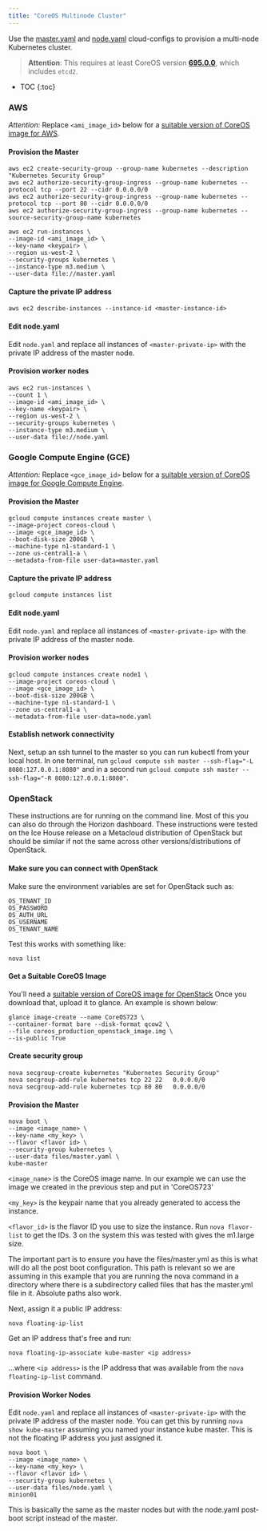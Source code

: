 ```yaml
---
title: "CoreOS Multinode Cluster"
---
```

Use the [master.yaml](/{{page.version}}/docs/getting-started-guides/coreos/cloud-configs/master.yaml) and [node.yaml](/{{page.version}}/docs/getting-started-guides/coreos/cloud-configs/node.yaml) cloud-configs to provision a multi-node Kubernetes cluster.

> **Attention**: This requires at least CoreOS version **[695.0.0][coreos695]**, which includes `etcd2`.

[coreos695]: https://coreos.com/releases/#695.0.0

* TOC
{:toc}

### AWS

*Attention:* Replace `<ami_image_id>` below for a [suitable version of CoreOS image for AWS](https://coreos.com/docs/running-coreos/cloud-providers/ec2/).

#### Provision the Master

```shell
aws ec2 create-security-group --group-name kubernetes --description "Kubernetes Security Group"
aws ec2 authorize-security-group-ingress --group-name kubernetes --protocol tcp --port 22 --cidr 0.0.0.0/0
aws ec2 authorize-security-group-ingress --group-name kubernetes --protocol tcp --port 80 --cidr 0.0.0.0/0
aws ec2 authorize-security-group-ingress --group-name kubernetes --source-security-group-name kubernetes
```

```shell
aws ec2 run-instances \
--image-id <ami_image_id> \
--key-name <keypair> \
--region us-west-2 \
--security-groups kubernetes \
--instance-type m3.medium \
--user-data file://master.yaml
```

#### Capture the private IP address

```shell
aws ec2 describe-instances --instance-id <master-instance-id>
```

#### Edit node.yaml

Edit `node.yaml` and replace all instances of `<master-private-ip>` with the private IP address of the master node.

#### Provision worker nodes

```shell
aws ec2 run-instances \
--count 1 \
--image-id <ami_image_id> \
--key-name <keypair> \
--region us-west-2 \
--security-groups kubernetes \
--instance-type m3.medium \
--user-data file://node.yaml
```

### Google Compute Engine (GCE)

*Attention:* Replace `<gce_image_id>` below for a [suitable version of CoreOS image for Google Compute Engine](https://coreos.com/docs/running-coreos/cloud-providers/google-compute-engine/).

#### Provision the Master

```shell
gcloud compute instances create master \
--image-project coreos-cloud \
--image <gce_image_id> \
--boot-disk-size 200GB \
--machine-type n1-standard-1 \
--zone us-central1-a \
--metadata-from-file user-data=master.yaml
```

#### Capture the private IP address

```shell
gcloud compute instances list
```

#### Edit node.yaml

Edit `node.yaml` and replace all instances of `<master-private-ip>` with the private IP address of the master node.

#### Provision worker nodes

```shell
gcloud compute instances create node1 \
--image-project coreos-cloud \
--image <gce_image_id> \
--boot-disk-size 200GB \
--machine-type n1-standard-1 \
--zone us-central1-a \
--metadata-from-file user-data=node.yaml
```

#### Establish network connectivity

Next, setup an ssh tunnel to the master so you can run kubectl from your local host.
In one terminal, run `gcloud compute ssh master --ssh-flag="-L 8080:127.0.0.1:8080"` and in a second
run `gcloud compute ssh master --ssh-flag="-R 8080:127.0.0.1:8080"`.

### OpenStack

These instructions are for running on the command line.  Most of this you can also do through the Horizon dashboard.
These instructions were tested on the Ice House release on a Metacloud distribution of OpenStack but should be similar if not the same across other versions/distributions of OpenStack.

#### Make sure you can connect with OpenStack

Make sure the environment variables are set for OpenStack such as:

```shell
OS_TENANT_ID
OS_PASSWORD
OS_AUTH_URL
OS_USERNAME
OS_TENANT_NAME
```

Test this works with something like:

```shell
nova list
```

#### Get a Suitable CoreOS Image

You'll need a [suitable version of CoreOS image for OpenStack](https://coreos.com/os/docs/latest/booting-on-openstack)
Once you download that, upload it to glance.  An example is shown below:

```shell
glance image-create --name CoreOS723 \
--container-format bare --disk-format qcow2 \
--file coreos_production_openstack_image.img \
--is-public True
```

#### Create security group

```shell
nova secgroup-create kubernetes "Kubernetes Security Group"
nova secgroup-add-rule kubernetes tcp 22 22   0.0.0.0/0
nova secgroup-add-rule kubernetes tcp 80 80   0.0.0.0/0
```

#### Provision the Master

```shell
nova boot \
--image <image_name> \
--key-name <my_key> \
--flavor <flavor id> \
--security-group kubernetes \
--user-data files/master.yaml \
kube-master
```

`<image_name>` is the CoreOS image name. In our example we can use the image we created in the previous step and put in 'CoreOS723'

`<my_key>` is the keypair name that you already generated to access the instance.

`<flavor_id>` is the flavor ID you use to size the instance.  Run `nova flavor-list`
to get the IDs.  3 on the system this was tested with gives the m1.large size.

The important part is to ensure you have the files/master.yml as this is what will do all the post boot configuration. This path is relevant so we are assuming in this example that you are running the nova command in a directory where there is a subdirectory called files that has the master.yml file in it.  Absolute paths also work.

Next, assign it a public IP address:

```shell
nova floating-ip-list
```

Get an IP address that's free and run:

```shell
nova floating-ip-associate kube-master <ip address>
```

...where `<ip address>` is the IP address that was available from the `nova floating-ip-list`
command.

#### Provision Worker Nodes

Edit `node.yaml`
and replace all instances of ```<master-private-ip>```
with the private IP address of the master node.  You can get this by running ```nova show kube-master```
assuming you named your instance kube master.  This is not the floating IP address you just assigned it.

```shell
nova boot \
--image <image_name> \
--key-name <my_key> \
--flavor <flavor id> \
--security-group kubernetes \
--user-data files/node.yaml \
minion01
```

This is basically the same as the master nodes but with the node.yaml post-boot script instead of the master.